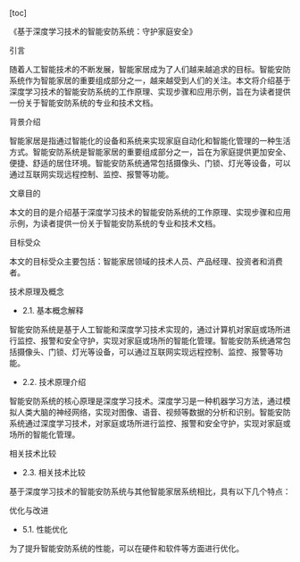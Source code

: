 
[toc]                    
                
                
《基于深度学习技术的智能安防系统：守护家庭安全》

引言

随着人工智能技术的不断发展，智能家居成为了人们越来越追求的目标。智能安防系统作为智能家居的重要组成部分之一，越来越受到人们的关注。本文将介绍基于深度学习技术的智能安防系统的工作原理、实现步骤和应用示例，旨在为读者提供一份关于智能安防系统的专业和技术文档。

背景介绍

智能家居是指通过智能化的设备和系统来实现家庭自动化和智能化管理的一种生活方式。智能安防系统是智能家居的重要组成部分之一，旨在为家庭提供更加安全、便捷、舒适的居住环境。智能安防系统通常包括摄像头、门锁、灯光等设备，可以通过互联网实现远程控制、监控、报警等功能。

文章目的

本文的目的是介绍基于深度学习技术的智能安防系统的工作原理、实现步骤和应用示例，为读者提供一份关于智能安防系统的专业和技术文档。

目标受众

本文的目标受众主要包括：智能家居领域的技术人员、产品经理、投资者和消费者。

技术原理及概念

- 2.1. 基本概念解释

智能安防系统是基于人工智能和深度学习技术实现的，通过计算机对家庭或场所进行监控、报警和安全守护，实现对家庭或场所的智能化管理。智能安防系统通常包括摄像头、门锁、灯光等设备，可以通过互联网实现远程控制、监控、报警等功能。

- 2.2. 技术原理介绍

智能安防系统的核心原理是深度学习技术。深度学习是一种机器学习方法，通过模拟人类大脑的神经网络，实现对图像、语音、视频等数据的分析和识别。智能安防系统通过深度学习技术，对家庭或场所进行监控、报警和安全守护，实现对家庭或场所的智能化管理。

相关技术比较

- 2.3. 相关技术比较

基于深度学习技术的智能安防系统与其他智能家居系统相比，具有以下几个特点：








优化与改进

- 5.1. 性能优化

为了提升智能安防系统的性能，可以在硬件和软件等方面进行优化。

